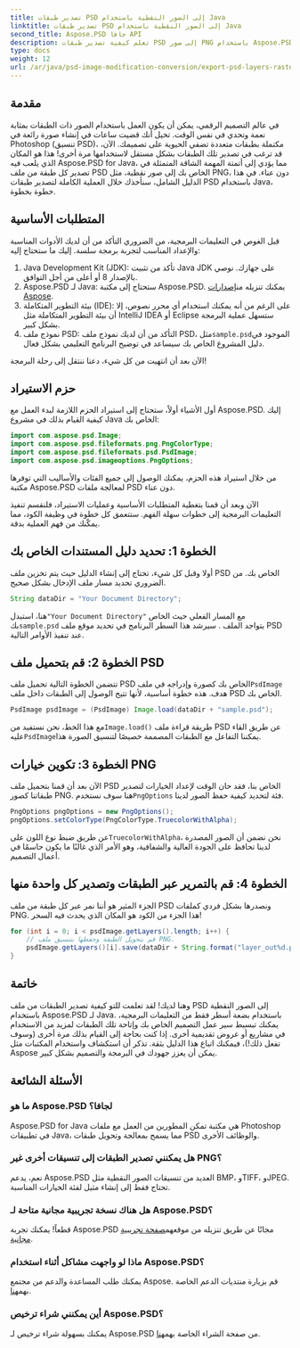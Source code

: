 ```yaml
---
title: تصدير طبقات PSD إلى الصور النقطية باستخدام Java
linktitle: تصدير طبقات PSD إلى الصور النقطية باستخدام Java
second_title: Aspose.PSD جافا API
description: تعلم كيفية تصدير طبقات PSD إلى صور PNG باستخدام Aspose.PSD لـ Java. أطلق العنان للمعالجة السلسة للملفات من خلال برنامجنا التعليمي التفصيلي خطوة بخطوة.
type: docs
weight: 12
url: /ar/java/psd-image-modification-conversion/export-psd-layers-raster-images/
---
```

## مقدمة

في عالم التصميم الرقمي، يمكن أن يكون العمل باستخدام الصور ذات الطبقات بمثابة نعمة وتحدي في نفس الوقت. تخيل أنك قضيت ساعات في إنشاء صورة رائعة في Photoshop (تنسيق PSD)، مكتملة بطبقات متعددة تضفي الحيوية على تصميمك. الآن، قد ترغب في تصدير تلك الطبقات بشكل مستقل لاستخدامها مرة أخرى! هذا هو المكان الذي يلعب فيه Aspose.PSD for Java، مما يؤدي إلى أتمتة المهمة الشاقة المتمثلة في تصدير كل طبقة من ملف PSD الخاص بك إلى صور نقطية، مثل PNG، دون عناء. في هذا الدليل الشامل، سنأخذك خلال العملية الكاملة لتصدير طبقات PSD باستخدام Java، خطوة بخطوة.

## المتطلبات الأساسية

قبل الغوص في التعليمات البرمجية، من الضروري التأكد من أن لديك الأدوات المناسبة والإعداد المناسب لتجربة برمجة سلسة. إليك ما ستحتاج إليه:

1. Java Development Kit (JDK): تأكد من تثبيت Java JDK على جهازك. نوصي بالإصدار 8 أو أعلى من أجل التوافق.
2.  Aspose.PSD لـ Java: ستحتاج إلى مكتبة Aspose.PSD. يمكنك تنزيله من[إصدارات Aspose](https://releases.aspose.com/psd/java/). 
3. بيئة التطوير المتكاملة (IDE): على الرغم من أنه يمكنك استخدام أي محرر نصوص، إلا أن بيئة التطوير المتكاملة مثل IntelliJ IDEA أو Eclipse ستسهل عملية البرمجة بشكل كبير.
4.  نموذج ملف PSD: التأكد من أن لديك نموذج ملف PSD، مثل`sample.psd`الموجود في دليل المشروع الخاص بك سيساعد في توضيح البرنامج التعليمي بشكل فعال.

الآن بعد أن انتهيت من كل شيء، دعنا ننتقل إلى رحلة البرمجة!

## حزم الاستيراد

أول الأشياء أولاً، ستحتاج إلى استيراد الحزم اللازمة لبدء العمل مع Aspose.PSD. إليك كيفية القيام بذلك في مشروع Java الخاص بك:

```java
import com.aspose.psd.Image;
import com.aspose.psd.fileformats.png.PngColorType;
import com.aspose.psd.fileformats.psd.PsdImage;
import com.aspose.psd.imageoptions.PngOptions;
```

من خلال استيراد هذه الحزم، يمكنك الوصول إلى جميع الفئات والأساليب التي توفرها مكتبة Aspose.PSD لمعالجة ملفات PSD دون عناء.

الآن وبعد أن قمنا بتغطية المتطلبات الأساسية وعمليات الاستيراد، فلنقسم تنفيذ التعليمات البرمجية إلى خطوات سهلة الفهم. ستتعمق كل خطوة في وظيفة الكود، مما يمكّنك من فهم العملية بدقة.

## الخطوة 1: تحديد دليل المستندات الخاص بك

أولا وقبل كل شيء، تحتاج إلى إنشاء الدليل حيث يتم تخزين ملف PSD الخاص بك. من الضروري تحديد مسار ملف الإدخال بشكل صحيح.

```java
String dataDir = "Your Document Directory";
```

 هنا، استبدل`"Your Document Directory"` مع المسار الفعلي حيث الخاص بك`sample.psd` يتواجد الملف . سيرشد هذا السطر البرنامج في تحديد موقع ملف PSD عند تنفيذ الأوامر التالية.

## الخطوة 2: قم بتحميل ملف PSD

 تتضمن الخطوة التالية تحميل ملف PSD الخاص بك كصورة وإدراجه في ملف`PsdImage` هدف. هذه خطوة أساسية، لأنها تتيح الوصول إلى الطبقات داخل ملف PSD الخاص بك.

```java
PsdImage psdImage = (PsdImage) Image.load(dataDir + "sample.psd");
```

 مع هذا الخط، نحن نستفيد من`Image.load()` طريقة قراءة ملف PSD عن طريق القاء عليه`PsdImage`يمكننا التفاعل مع الطبقات المصممة خصيصًا لتنسيق الصورة هذا.

## الخطوة 3: تكوين خيارات PNG

الآن بعد أن قمنا بتحميل ملف PSD الخاص بنا، فقد حان الوقت لإعداد الخيارات لتصدير طبقاتنا كصور PNG. هنا سوف نستخدم`PngOptions` فئة لتحديد كيفية حفظ الصور لدينا.

```java
PngOptions pngOptions = new PngOptions();
pngOptions.setColorType(PngColorType.TruecolorWithAlpha);
```

 عن طريق ضبط نوع اللون على`TruecolorWithAlpha`، نحن نضمن أن الصور المصدرة لدينا تحافظ على الجودة العالية والشفافية، وهو الأمر الذي غالبًا ما يكون حاسمًا في أعمال التصميم.

## الخطوة 4: قم بالتمرير عبر الطبقات وتصدير كل واحدة منها

الجزء المثير هو أننا نمر عبر كل طبقة من ملف PSD ونصدرها بشكل فردي كملفات PNG. هذا الجزء من الكود هو المكان الذي يحدث فيه السحر!

```java
for (int i = 0; i < psdImage.getLayers().length; i++) {
    // قم بتحويل الطبقة وحفظها بتنسيق ملف PNG.
    psdImage.getLayers()[i].save(dataDir + String.format("layer_out%d.png", i + 1), pngOptions);
}
```

## خاتمة

وهنا لديك! لقد تعلمت للتو كيفية تصدير الطبقات من ملف PSD إلى الصور النقطية باستخدام Aspose.PSD لـ Java. باستخدام بضعة أسطر فقط من التعليمات البرمجية، يمكنك تبسيط سير عمل التصميم الخاص بك وإتاحة تلك الطبقات لمزيد من الاستخدام في مشاريع أو عروض تقديمية أخرى. إذا كنت بحاجة إلى القيام بذلك مرة أخرى (وسوف تفعل ذلك!)، فيمكنك اتباع هذا الدليل بثقة. تذكر أن استكشاف واستخدام المكتبات مثل Aspose يمكن أن يعزز جهودك في البرمجة والتصميم بشكل كبير.

## الأسئلة الشائعة

### ما هو Aspose.PSD لجافا؟
Aspose.PSD for Java هي مكتبة تمكن المطورين من العمل مع ملفات Photoshop في تطبيقات Java، مما يسمح بمعالجة وتحويل طبقات PSD والوظائف الأخرى.

### هل يمكنني تصدير الطبقات إلى تنسيقات أخرى غير PNG؟
نعم، يدعم Aspose.PSD العديد من تنسيقات الصور النقطية مثل BMP، وTIFF، وJPEG. تحتاج فقط إلى إنشاء مثيل لفئة الخيارات المناسبة.

### هل هناك نسخة تجريبية مجانية متاحة لـ Aspose.PSD؟
 قطعاً! يمكنك تجربة Aspose.PSD مجانًا عن طريق تنزيله من موقعهم[صفحة تجريبية مجانية](https://releases.aspose.com/).

### ماذا لو واجهت مشاكل أثناء استخدام Aspose.PSD؟
يمكنك طلب المساعدة والدعم من مجتمع Aspose. قم بزيارة منتديات الدعم الخاصة بهم[هنا](https://forum.aspose.com/c/psd/34).

### أين يمكنني شراء ترخيص Aspose.PSD؟
 يمكنك بسهولة شراء ترخيص لـ Aspose.PSD من صفحة الشراء الخاصة بهم[هنا](https://purchase.aspose.com/buy).